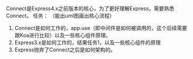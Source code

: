 
Connect是Express4.x之前版本的核心，为了更好理解Express，需要熟悉Connect。
任务： （能出uml图画出核心流程）
1. Connect是如何工作的，app.use（即中间件是如何被调用的，这个后续需要跟Koa进行比较）以及一些核心组件原理。
2. Express3.x是如何工作的，结果任务1，以及一些核心组件的原理
3. Express抛弃了Connect之后是如何架构的。
